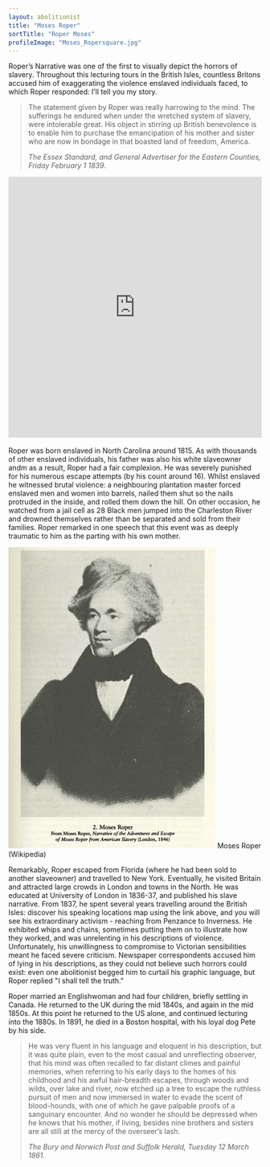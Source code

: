 ```yaml
---
layout: abolitionist
title: "Moses Roper"
sortTitle: "Roper Moses"
profileImage: "Moses_Ropersquare.jpg"
---
```


Roper’s Narrative was one of the first to visually depict the horrors of slavery. Throughout this lecturing tours in the British Isles, countless Britons accused him of exaggerating the violence enslaved individuals faced, to which Roper responded: I’ll tell you my story.

>The statement given by Roper was really harrowing to the mind. The sufferings he endured when under the wretched system of slavery, were intolerable great. His object in stirring up British benevolence is to enable him to purchase the emancipation of his mother and sister who are now in bondage in that boasted land of freedom, America.
> <footer><cite>The Essex Standard, and General Advertiser for the Eastern Counties, Friday February 1 1839.</cite></footer>

<iframe width="100%" height="520" frameborder="0" src="https://murray7872.carto.com/builder/cec2f415-8975-44f7-a274-36e2a3ef4ade/embed" allowfullscreen webkitallowfullscreen mozallowfullscreen oallowfullscreen msallowfullscreen></iframe>


Roper was born enslaved in North Carolina around 1815. As with thousands of other enslaved individuals, his father was also his white slaveowner andm as a result, Roper had a fair complexion. He was severely punished for his numerous escape attempts (by his count around 16). Whilst enslaved he witnessed brutal violence: a neighbouring plantation master forced enslaved men and women into barrels, nailed them shut so the nails protruded in the inside, and rolled them down the hill. On other occasion, he watched from a jail cell as 28 Black men jumped into the Charleston River and drowned themselves rather than be separated and sold from their families. Roper remarked in one speech that this event was as deeply traumatic to him as the parting with his own mother.

![Picture of Moses Roper](/img/Moses_Roper.jpg)
<span class="caption text-muted">Moses Roper (Wikipedia)</span>

Remarkably, Roper escaped from Florida (where he had been sold to another slaveowner) and travelled to New York. Eventually, he visited Britain and attracted large crowds in London and towns in the North. He was educated at University of London in 1836-37, and published his slave narrative. From 1837, he spent several years travelling around the British Isles: discover his speaking locations map using the link above, and you will see his extraordinary activism - reaching from Penzance to Inverness. He exhibited whips and chains, sometimes putting them on to illustrate how they worked, and was unrelenting in his descriptions of violence. Unfortunately, his unwillingness to compromise to Victorian sensibilities meant he faced severe criticism. Newspaper correspondents accused him of lying in his descriptions, as they could not believe such horrors could exist: even one abolitionist begged him to curtail his graphic language, but Roper replied "I shall tell the truth."

Roper married an Englishwoman and had four children, briefly settling in Canada. He returned to the UK during the mid 1840s, and again in the mid 1850s. At this point he returned to the US alone, and continued lecturing into the 1880s. In 1891, he died in a Boston hospital, with his loyal dog Pete by his side.

> He was very fluent in his language and eloquent in his description, but it was quite plain, even to the most casual and unreflecting observer, that his mind was often recalled to far distant climes and painful memories, when referring to his early days to the homes of his childhood and his awful hair-breadth escapes, through woods and wilds, over lake and river, now etched up a tree to escape the ruthless pursuit of men and now immersed in water to evade the scent of blood-hounds, with one of which he gave palpable proofs of a sanguinary encounter. And no wonder he should be depressed when he knows that his mother, if living, besides nine brothers and sisters are all still at the mercy of the overseer’s lash.
> <footer><cite>The Bury and Norwich Post and Suffolk Herald, Tuesday 12 March 1861.</cite></footer>

